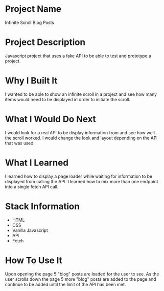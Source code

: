 # Project Name

Infinite Scroll Blog Posts

# Project Description

Javascript project that uses a fake API to be able to test and prototype a 
project. 

# Why I Built It

I wanted to be able to show an infinite scroll in a project and see how many 
items would need to be displayed in order to initiate the scroll.

# What I Would Do Next

I would look for a real API to be display information from and see how well 
the scroll worked. I would change the look and layout depending on the API 
that was used.

# What I Learned

I learned how to display a page loader while waiting for information to be 
displayed from calling the API. I learned how to mix more than one endpoint 
into a single fetch API call.

# Stack Information

* HTML
* CSS
* Vanilla Javascript
* API
* Fetch

# How To Use It

Upon opening the page 5 "blog" posts are loaded for the user to see. As the 
user scrolls down the page 5 more "blog" posts are added to the page and 
continue to be added until the limit of the API has been met.
